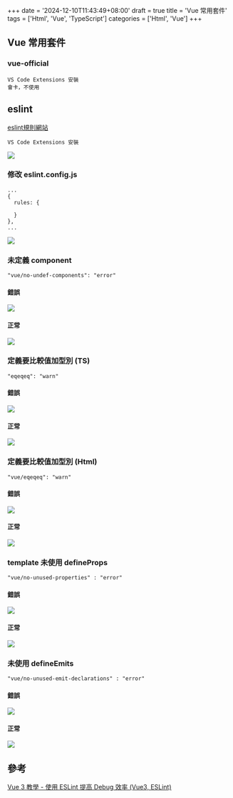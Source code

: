+++
date = '2024-12-10T11:43:49+08:00'
draft = true
title = 'Vue 常用套件'
tags = ['Html', 'Vue', 'TypeScript']
categories = ['Html', 'Vue']
+++

## **Vue** 常用套件

### **vue-official**
```
VS Code Extensions 安裝
會卡，不使用
```

## **eslint**
[eslint規則網站](https://eslint.vuejs.org/rules/ "eslint規則 網站")
```
VS Code Extensions 安裝
```
![](/images/006_vueCommonlyUsedPackages/01.png)

### 修改 **eslint.config.js**
```
...
{
  rules: {

  }
},
...
```
![](/images/006_vueCommonlyUsedPackages/02.png)

### 未定義 **component**
```
"vue/no-undef-components": "error"
```
#### 錯誤
![](/images/006_vueCommonlyUsedPackages/03.png)
#### 正常
![](/images/006_vueCommonlyUsedPackages/04.png)

### 定義要比較值加型別 (TS)
```
"eqeqeq": "warn"
```
#### 錯誤
![](/images/006_vueCommonlyUsedPackages/05.png)
#### 正常
![](/images/006_vueCommonlyUsedPackages/06.png)

### 定義要比較值加型別 (Html)
```
"vue/eqeqeq": "warn"
```
#### 錯誤
![](/images/006_vueCommonlyUsedPackages/07.png)
#### 正常
![](/images/006_vueCommonlyUsedPackages/08.png)

### **template** 未使用 **defineProps**
```
"vue/no-unused-properties" : "error"
```
#### 錯誤
![](/images/006_vueCommonlyUsedPackages/09.png)
#### 正常
![](/images/006_vueCommonlyUsedPackages/10.png)

### 未使用 **defineEmits**
```
"vue/no-unused-emit-declarations" : "error"
```
#### 錯誤
![](/images/006_vueCommonlyUsedPackages/11.png)
#### 正常
![](/images/006_vueCommonlyUsedPackages/12.png)

## 參考
[Vue 3 教學 - 使用 ESLint 提高 Debug 效率 (Vue3, ESLint)](https://youtu.be/iwMzzAzYgjE?list=PLGAh4USR7RcvNq_8hyrEKojKLx4r-z5f7 "")